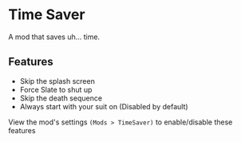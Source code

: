 # Time Saver
A mod that saves uh... time.

## Features
- Skip the splash screen
- Force Slate to shut up
- Skip the death sequence
- Always start with your suit on (Disabled by default)

View the mod's settings `(Mods > TimeSaver)` to enable/disable these features